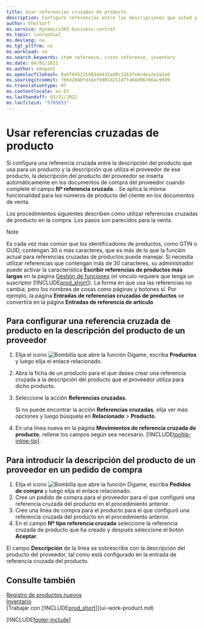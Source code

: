 ```yaml
---
title: Usar referencias cruzadas de producto
description: Configure referencias entre las descripciones que usted y su proveedor usan para un producto para que pueda insertar la descripción del artículo del proveedor en los documentos de compra.
author: bholtorf
ms.service: dynamics365-business-central
ms.topic: conceptual
ms.devlang: na
ms.tgt_pltfrm: na
ms.workload: na
ms.search.keywords: item reference, cross reference, inventory
ms.date: 04/01/2021
ms.author: edupont
ms.openlocfilehash: 0a9f84522598344435ad9c1263fe8cdea2e2a1e0
ms.sourcegitcommit: 766e2840fd16efb901d211d7fa64d96766ac99d9
ms.translationtype: HT
ms.contentlocale: es-ES
ms.lasthandoff: 03/31/2021
ms.locfileid: "5785653"
---
```

# <a name="use-item-cross-references"></a>Usar referencias cruzadas de producto
Si configura una referencia cruzada entre la descripción del producto que usa para un producto y la descripción que utiliza el proveedor de ese producto, la descripción del producto del proveedor se inserta automáticamente en los documentos de compra del proveedor cuando complete el campo **Nº referencia cruzada**. . Se aplica la misma funcionalidad para los números de producto del cliente en los documentos de venta.

Los procedimientos siguientes describen cómo utilizar referencias cruzadas de producto en la compra. Los pasos son parecidos para la venta.

> [!NOTE]
> Es cada vez más común que los identificadores de productos, como GTIN o GUID, contengan 30 o más caracteres, que es más de lo que la función actual para referencias cruzadas de productos puede manejar. Si necesita utilizar referencias que contengan más de 30 caracteres, su administrador puede activar la característica **Escribir referencias de productos más largas** en la página [Gestión de funciones](https://businesscentral.dynamics.com/?page=2610) (el vínculo requiere que tenga un suscriptor [!INCLUDE[prod_short](includes/prod_short.md)]). La forma en que usa las referencias no cambia, pero los nombres de cosas como páginas y botones sí. Por ejemplo, la página **Entradas de referencias cruzadas de productos** se convertirá en la página **Entradas de referencia de artículo**.

## <a name="to-set-up-an-item-cross-reference-to-a-vendors-item-description"></a>Para configurar una referencia cruzada de producto en la descripción del producto de un proveedor

1. Elija el icono ![Bombilla que abre la función Dígame](media/ui-search/search_small.png "Dígame qué desea hacer"), escriba **Productos** y luego elija el enlace relacionado.
2. Abra la ficha de un producto para el que desea crear una referencia cruzada a la descripción del producto que el proveedor utiliza para dicho producto.
3. Seleccione la acción **Referencias cruzadas**.

     Si no puede encontrar la acción **Referencias cruzadas**, elija ver más opciones y luego búsquela en **Relacionado** > **Producto**.
  
4. En una línea nueva en la página **Movimientos de referencia cruzada de producto**, rellene los campos según sea necesario. [!INCLUDE[tooltip-inline-tip](includes/tooltip-inline-tip_md.md)].

## <a name="to-enter-a-vendors-item-description-on-a-purchase-order"></a>Para introducir la descripción del producto de un proveedor en un pedido de compra

1. Elija el icono ![Bombilla que abre la función Dígame](media/ui-search/search_small.png "Dígame qué desea hacer"), escriba **Pedidos de compra** y luego elija el enlace relacionado.
2. Cree un pedido de compra para el proveedor para el que configuró una referencia cruzada del producto en el procedimiento anterior.
3. Cree una línea de compra para el producto para el que configuró una referencia cruzada del producto en el procedimiento anterior.
4. En el campo **Nº tipo referencia cruzada** seleccione la referencia cruzada de producto que ha creado y después seleccione el botón **Aceptar**.

El campo **Descripción** de la línea se sobrescribe con la descripción del producto del proveedor, tal como está configurado en la entrada de referencia cruzada del producto.

## <a name="see-also"></a>Consulte también
[Registro de productos nuevos](inventory-how-register-new-items.md)  
[Inventario](inventory-manage-inventory.md)  
[Trabajar con [!INCLUDE[prod_short](includes/prod_short.md)]](ui-work-product.md)


[!INCLUDE[footer-include](includes/footer-banner.md)]